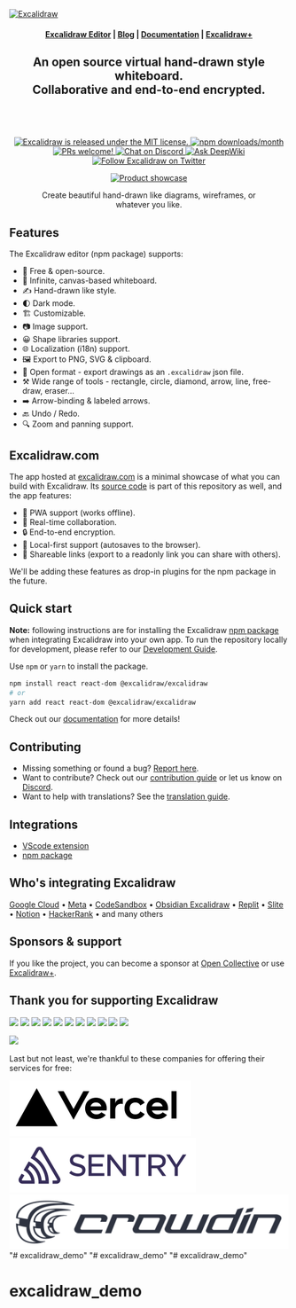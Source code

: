 <a href="https://excalidraw.com/" target="_blank" rel="noopener">
  <picture>
    <source media="(prefers-color-scheme: dark)" alt="Excalidraw" srcset="https://excalidraw.nyc3.cdn.digitaloceanspaces.com/github/excalidraw_github_cover_2_dark.png" />
    <img alt="Excalidraw" src="https://excalidraw.nyc3.cdn.digitaloceanspaces.com/github/excalidraw_github_cover_2.png" />
  </picture>
</a>

<h4 align="center">
  <a href="https://excalidraw.com">Excalidraw Editor</a> |
  <a href="https://plus.excalidraw.com/blog">Blog</a> |
  <a href="https://docs.excalidraw.com">Documentation</a> |
  <a href="https://plus.excalidraw.com">Excalidraw+</a>
</h4>

<div align="center">
  <h2>
    An open source virtual hand-drawn style whiteboard. </br>
    Collaborative and end-to-end encrypted. </br>
  <br />
  </h2>
</div>
 
<br />
<p align="center">
  <a href="https://github.com/excalidraw/excalidraw/blob/master/LICENSE">
    <img alt="Excalidraw is released under the MIT license." src="https://img.shields.io/badge/license-MIT-blue.svg"  />
  </a>
  <a href="https://www.npmjs.com/package/@excalidraw/excalidraw">
    <img alt="npm downloads/month" src="https://img.shields.io/npm/dm/@excalidraw/excalidraw"  />
  </a>
  <a href="https://docs.excalidraw.com/docs/introduction/contributing">
    <img alt="PRs welcome!" src="https://img.shields.io/badge/PRs-welcome-brightgreen.svg?style=flat"  />
  </a>
  <a href="https://discord.gg/UexuTaE">
    <img alt="Chat on Discord" src="https://img.shields.io/discord/723672430744174682?color=738ad6&label=Chat%20on%20Discord&logo=discord&logoColor=ffffff&widge=false"/>
  </a>
  <a href="https://deepwiki.com/excalidraw/excalidraw">
    <img alt="Ask DeepWiki" src="https://deepwiki.com/badge.svg" />
  </a>
  <a href="https://twitter.com/excalidraw">
    <img alt="Follow Excalidraw on Twitter" src="https://img.shields.io/twitter/follow/excalidraw.svg?label=follow+@excalidraw&style=social&logo=twitter"/>
  </a>
</p>

<div align="center">
  <figure>
    <a href="https://excalidraw.com" target="_blank" rel="noopener">
      <img src="https://excalidraw.nyc3.cdn.digitaloceanspaces.com/github%2Fproduct_showcase.png" alt="Product showcase" />
    </a>
    <figcaption>
      <p align="center">
        Create beautiful hand-drawn like diagrams, wireframes, or whatever you like.
      </p>
    </figcaption>
  </figure>
</div>

## Features

The Excalidraw editor (npm package) supports:

- 💯&nbsp;Free & open-source.
- 🎨&nbsp;Infinite, canvas-based whiteboard.
- ✍️&nbsp;Hand-drawn like style.
- 🌓&nbsp;Dark mode.
- 🏗️&nbsp;Customizable.
- 📷&nbsp;Image support.
- 😀&nbsp;Shape libraries support.
- 🌐&nbsp;Localization (i18n) support.
- 🖼️&nbsp;Export to PNG, SVG & clipboard.
- 💾&nbsp;Open format - export drawings as an `.excalidraw` json file.
- ⚒️&nbsp;Wide range of tools - rectangle, circle, diamond, arrow, line, free-draw, eraser...
- ➡️&nbsp;Arrow-binding & labeled arrows.
- 🔙&nbsp;Undo / Redo.
- 🔍&nbsp;Zoom and panning support.

## Excalidraw.com

The app hosted at [excalidraw.com](https://excalidraw.com) is a minimal showcase of what you can build with Excalidraw. Its [source code](https://github.com/excalidraw/excalidraw/tree/master/excalidraw-app) is part of this repository as well, and the app features:

- 📡&nbsp;PWA support (works offline).
- 🤼&nbsp;Real-time collaboration.
- 🔒&nbsp;End-to-end encryption.
- 💾&nbsp;Local-first support (autosaves to the browser).
- 🔗&nbsp;Shareable links (export to a readonly link you can share with others).

We'll be adding these features as drop-in plugins for the npm package in the future.

## Quick start

**Note:** following instructions are for installing the Excalidraw [npm package](https://www.npmjs.com/package/@excalidraw/excalidraw) when integrating Excalidraw into your own app. To run the repository locally for development, please refer to our [Development Guide](https://docs.excalidraw.com/docs/introduction/development).

Use `npm` or `yarn` to install the package.

```bash
npm install react react-dom @excalidraw/excalidraw
# or
yarn add react react-dom @excalidraw/excalidraw
```

Check out our [documentation](https://docs.excalidraw.com/docs/@excalidraw/excalidraw/installation) for more details!

## Contributing

- Missing something or found a bug? [Report here](https://github.com/excalidraw/excalidraw/issues).
- Want to contribute? Check out our [contribution guide](https://docs.excalidraw.com/docs/introduction/contributing) or let us know on [Discord](https://discord.gg/UexuTaE).
- Want to help with translations? See the [translation guide](https://docs.excalidraw.com/docs/introduction/contributing#translating).

## Integrations

- [VScode extension](https://marketplace.visualstudio.com/items?itemName=pomdtr.excalidraw-editor)
- [npm package](https://www.npmjs.com/package/@excalidraw/excalidraw)

## Who's integrating Excalidraw

[Google Cloud](https://googlecloudcheatsheet.withgoogle.com/architecture) • [Meta](https://meta.com/) • [CodeSandbox](https://codesandbox.io/) • [Obsidian Excalidraw](https://github.com/zsviczian/obsidian-excalidraw-plugin) • [Replit](https://replit.com/) • [Slite](https://slite.com/) • [Notion](https://notion.so/) • [HackerRank](https://www.hackerrank.com/) • and many others

## Sponsors & support

If you like the project, you can become a sponsor at [Open Collective](https://opencollective.com/excalidraw) or use [Excalidraw+](https://plus.excalidraw.com/).

## Thank you for supporting Excalidraw

[<img src="https://opencollective.com/excalidraw/tiers/sponsors/0/avatar.svg?avatarHeight=120"/>](https://opencollective.com/excalidraw/tiers/sponsors/0/website) [<img src="https://opencollective.com/excalidraw/tiers/sponsors/1/avatar.svg?avatarHeight=120"/>](https://opencollective.com/excalidraw/tiers/sponsors/1/website) [<img src="https://opencollective.com/excalidraw/tiers/sponsors/2/avatar.svg?avatarHeight=120"/>](https://opencollective.com/excalidraw/tiers/sponsors/2/website) [<img src="https://opencollective.com/excalidraw/tiers/sponsors/3/avatar.svg?avatarHeight=120"/>](https://opencollective.com/excalidraw/tiers/sponsors/3/website) [<img src="https://opencollective.com/excalidraw/tiers/sponsors/4/avatar.svg?avatarHeight=120"/>](https://opencollective.com/excalidraw/tiers/sponsors/4/website) [<img src="https://opencollective.com/excalidraw/tiers/sponsors/5/avatar.svg?avatarHeight=120"/>](https://opencollective.com/excalidraw/tiers/sponsors/5/website) [<img src="https://opencollective.com/excalidraw/tiers/sponsors/6/avatar.svg?avatarHeight=120"/>](https://opencollective.com/excalidraw/tiers/sponsors/6/website) [<img src="https://opencollective.com/excalidraw/tiers/sponsors/7/avatar.svg?avatarHeight=120"/>](https://opencollective.com/excalidraw/tiers/sponsors/7/website) [<img src="https://opencollective.com/excalidraw/tiers/sponsors/8/avatar.svg?avatarHeight=120"/>](https://opencollective.com/excalidraw/tiers/sponsors/8/website) [<img src="https://opencollective.com/excalidraw/tiers/sponsors/9/avatar.svg?avatarHeight=120"/>](https://opencollective.com/excalidraw/tiers/sponsors/9/website) [<img src="https://opencollective.com/excalidraw/tiers/sponsors/10/avatar.svg?avatarHeight=120"/>](https://opencollective.com/excalidraw/tiers/sponsors/10/website)

<a href="https://opencollective.com/excalidraw#category-CONTRIBUTE" target="_blank"><img src="https://opencollective.com/excalidraw/tiers/backers.svg?avatarHeight=32"/></a>

Last but not least, we're thankful to these companies for offering their services for free:

[![Vercel](./.github/assets/vercel.svg)](https://vercel.com) [![Sentry](./.github/assets/sentry.svg)](https://sentry.io) [![Crowdin](./.github/assets/crowdin.svg)](https://crowdin.com)
"# excalidraw_demo" 
"# excalidraw_demo" 
"# excalidraw_demo" 
# excalidraw_demo
